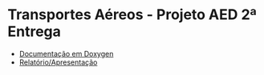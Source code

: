 # Transportes Aéreos - Projeto AED 2ª Entrega

- [Documentação em Doxygen](https://github.com/ntsayz/feup-aed-2/tree/main/docs/documentation)
- [Relatório/Apresentação](https://github.com/ntsayz/feup-aed-2/blob/main/docs/ApresentacaoG77.pdf)
